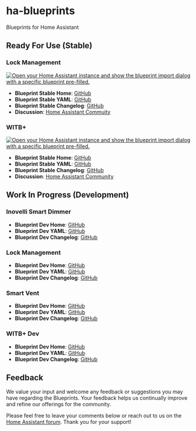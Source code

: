 # ha-blueprints

Blueprints for Home Assistant

## Ready For Use (Stable)

### Lock Management

[![Open your Home Assistant instance and show the blueprint import dialog with a specific blueprint pre-filled.](https://my.home-assistant.io/badges/blueprint_import.svg)](https://my.home-assistant.io/redirect/blueprint_import/?blueprint_url=https%3A%2F%2Fgithub.com%2Fasucrews%2Fha-blueprints%2Fblob%2Fmain%2Fautomations%2Flock_management%2Flock_management.yaml)

- **Blueprint Stable Home**: [GitHub](https://github.com/asucrews/ha-blueprints/blob/main/automations/lock_management)
- **Blueprint Stable YAML**: [GitHub](https://github.com/asucrews/ha-blueprints/blob/main/automations/lock_management/lock_management.yaml)
- **Blueprint Stable Changelog**: [GitHub](https://github.com/asucrews/ha-blueprints/blob/main/automations/lock_management/CHANGELOG.md)
- **Discussion**: [Home Assistant Commuity](https://community.home-assistant.io/t/introducing-lock-management-blueprint/723413)

### WITB+

[![Open your Home Assistant instance and show the blueprint import dialog with a specific blueprint pre-filled.](https://my.home-assistant.io/badges/blueprint_import.svg)](https://my.home-assistant.io/redirect/blueprint_import/?blueprint_url=https%3A%2F%2Fgithub.com%2Fasucrews%2Fha-blueprints%2Fblob%2Fmain%2Fautomations%2Fwitb_plus%2Fwitb_plus.yaml)

- **Blueprint Stable Home**: [GitHub](https://github.com/asucrews/ha-blueprints/tree/main/automations/witb_plus)
- **Blueprint Stable YAML**: [GitHub](https://github.com/asucrews/ha-blueprints/blob/main/automations/witb_plus/witb_plus.yaml)
- **Blueprint Stable Changelog**: [GitHub](https://github.com/asucrews/ha-blueprints/blob/main/automations/witb_plus/CHANGELOG.md)
- **Discussion**: [Home Assistant Community](https://community.home-assistant.io/t/witb-wasp-in-the-box-plus-blueprint/721520)

## Work In Progress (Development)

### Inovelli Smart Dimmer

- **Blueprint Dev Home**: [GitHub](https://github.com/asucrews/ha-blueprints/blob/main/automations/inovelli/red/smart_dimmer/dev)
- **Blueprint Dev YAML**: [GitHub](https://github.com/asucrews/ha-blueprints/blob/main/automations/inovelli/red/smart_dimmer/smart_dimmer.yaml)
- **Blueprint Dev Changelog**: [GitHub](https://github.com/asucrews/ha-blueprints/blob/main/automations/inovelli/red/smart_dimmer/dev/CHANGELOG_DEV.md)

### Lock Management

- **Blueprint Dev Home**: [GitHub](https://github.com/asucrews/ha-blueprints/blob/main/automations/lock_management/dev)
- **Blueprint Dev YAML**: [GitHub](https://github.com/asucrews/ha-blueprints/blob/main/automations/lock_management/dev/lock_management_dev.yaml)
- **Blueprint Dev Changelog**: [GitHub](https://github.com/asucrews/ha-blueprints/blob/main/automations/lock_management/dev/CHANGELOG_DEV.md)

### Smart Vent

- **Blueprint Dev Home**: [GitHub](https://github.com/asucrews/ha-blueprints/blob/main/automations/smart_vents/dev)
- **Blueprint Dev YAML**: [GitHub](https://github.com/asucrews/ha-blueprints/blob/main/automations/smart_vents/flair.yaml)
- **Blueprint Dev Changelog**: [GitHub](https://github.com/asucrews/ha-blueprints/blob/main/automations/smart_vents/dev/CHANGELOG_DEV.md)

### WITB+ Dev

- **Blueprint Dev Home**: [GitHub](https://github.com/asucrews/ha-blueprints/tree/main/automations/witb_plus/dev)
- **Blueprint Dev YAML**: [GitHub](https://github.com/asucrews/ha-blueprints/blob/main/automations/witb_plus/dev/witb_plus_dev.yaml)
- **Blueprint Dev Changelog**: [GitHub](https://github.com/asucrews/ha-blueprints/blob/main/automations/witb_plus/dev/CHANGELOG_DEV.md)

## Feedback

We value your input and welcome any feedback or suggestions you may have regarding the Blueprints. Your feedback helps us continually improve and refine our offerings for the community.

Please feel free to leave your comments below or reach out to us on the [Home Assistant forum](https://community.home-assistant.io/). Thank you for your support!
